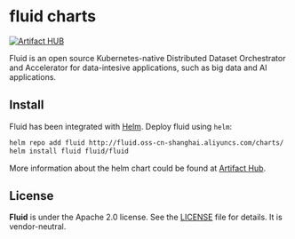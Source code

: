 fluid charts
===============

[![Artifact HUB](https://img.shields.io/endpoint?url=https://artifacthub.io/badge/repository/fluid)](https://artifacthub.io/packages/helm/fluid/fluid)

Fluid is an open source Kubernetes-native Distributed Dataset Orchestrator and Accelerator for data-intesive applications, such as big data and AI applications.

Install
-------

Fluid has been integrated with [Helm](https://helm.sh/). Deploy fluid using `helm`:

```bash
helm repo add fluid http://fluid.oss-cn-shanghai.aliyuncs.com/charts/
helm install fluid fluid/fluid
```

More information about the helm chart could be found at [Artifact Hub](https://artifacthub.io/packages/helm/fluid/fluid).

License
-------

**Fluid** is under the Apache 2.0 license. See the [LICENSE](https://github.com/fluid-cloudnative/fluid/blob/master/LICENSE) file for details. It is vendor-neutral.